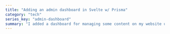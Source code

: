 ```yaml
---
title: "Adding an admin dashboard in Svelte w/ Prisma"
category: "tech"
series_key: "admin-dashboard"
summary: "I added a dashboard for managing some content on my website using Svelte and Prisma"
---
```

